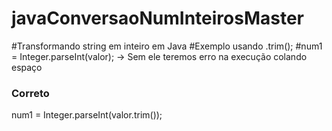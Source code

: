 # javaConversaoNumInteirosMaster
#Transformando string em inteiro em Java
#Exemplo usando .trim();
#num1 = Integer.parseInt(valor); -> Sem ele teremos erro na execução colando espaço
### Correto ###
num1 = Integer.parseInt(valor.trim());
